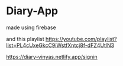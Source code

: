 # Diary-App

made using firebase

and this playlist
https://youtube.com/playlist?list=PL4cUxeGkcC9iWstfXntcj8f-dFZ4UtlN3
 

https://diary-vinyas.netlify.app/signin
